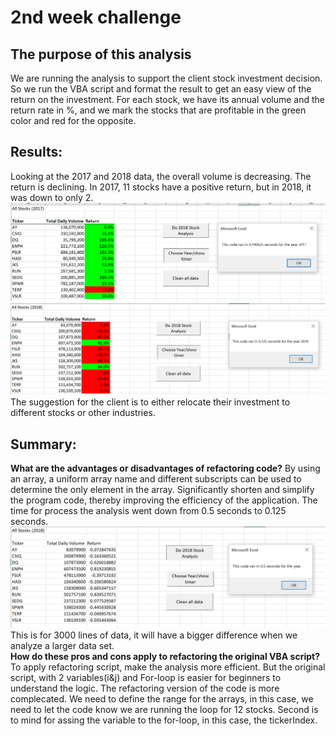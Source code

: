 # 2nd week challenge
## The purpose of this analysis 

We are running the analysis to support the client stock investment decision. 
So we run the VBA script and format the result to get an easy view of the return on the investment. 
For each stock, we have its annual volume and the return rate in %, and we mark the stocks that are profitable in the green color and red for the opposite.

## Results:  
Looking at the 2017 and 2018 data, the overall volume is decreasing. 
The return is declining. In 2017, 11 stocks have a positive return, but in 2018, it was down to only 2. 
![VBA_Challenge_2017](https://github.com/Sirius0531/stocks-analysis/blob/main/Resources/VBA_Challenge_2017.png)
![VBA_Challenge_2018](https://github.com/Sirius0531/stocks-analysis/blob/main/Resources/VBA_Challenge_2018.png)
The suggestion for the client is to either relocate their investment to different stocks or other industries.  

## Summary: 
**What are the advantages or disadvantages of refactoring code?**
By using an array, a uniform array name and different subscripts can be used to determine the only element in the array. 
Significantly shorten and simplify the program code, thereby improving the efficiency of the application. The time for process the analysis went down from 0.5 seconds to 0.125 seconds. 
![VBA_Challenge_2018](https://github.com/Sirius0531/stocks-analysis/blob/main/Resources/VBA_Challenge_Asssigned_2018.png)
This is for 3000 lines of data, it will have a bigger difference when we analyze a larger data set.  
**How do these pros and cons apply to refactoring the original VBA script?**
To apply refactoring script, make the analysis more efficient. But the original script, with 2 variables(i&j) and For-loop is easier for beginners to understand the logic.
The refactoring version of the code is more complecated. We need to define the range for the arrays, in this case, we need to let the code know we are running the loop for 12 stocks. Second is to mind for assing the variable to the for-loop, in this case, the tickerIndex.

